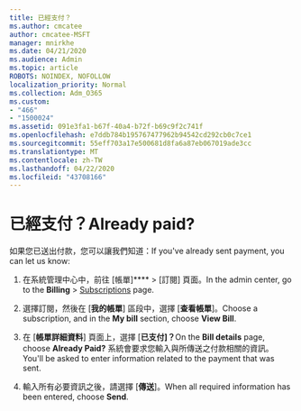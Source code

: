 ```yaml
---
title: 已經支付？
ms.author: cmcatee
author: cmcatee-MSFT
manager: mnirkhe
ms.date: 04/21/2020
ms.audience: Admin
ms.topic: article
ROBOTS: NOINDEX, NOFOLLOW
localization_priority: Normal
ms.collection: Adm_O365
ms.custom:
- "466"
- "1500024"
ms.assetid: 091e3fa1-b67f-40a4-b72f-b69c9f2c741f
ms.openlocfilehash: e7ddb784b195767477962b94542cd292cb0c7ce1
ms.sourcegitcommit: 55eff703a17e500681d8fa6a87eb067019ade3cc
ms.translationtype: MT
ms.contentlocale: zh-TW
ms.lasthandoff: 04/22/2020
ms.locfileid: "43708166"
---
```

# <a name="already-paid"></a><span data-ttu-id="6c7a3-102">已經支付？</span><span class="sxs-lookup"><span data-stu-id="6c7a3-102">Already paid?</span></span>

<span data-ttu-id="6c7a3-103">如果您已送出付款，您可以讓我們知道：</span><span class="sxs-lookup"><span data-stu-id="6c7a3-103">If you've already sent payment, you can let us know:</span></span>
  
1. <span data-ttu-id="6c7a3-104">在系統管理中心中，前往 [帳單]\*\*\*\* \> [訂閱][](https://go.microsoft.com/fwlink/p/?linkid=842054) 頁面。</span><span class="sxs-lookup"><span data-stu-id="6c7a3-104">In the admin center, go to the **Billing** \> [Subscriptions](https://go.microsoft.com/fwlink/p/?linkid=842054) page.</span></span>

2. <span data-ttu-id="6c7a3-105">選擇訂閱，然後在 [**我的帳單**] 區段中，選擇 [**查看帳單**]。</span><span class="sxs-lookup"><span data-stu-id="6c7a3-105">Choose a subscription, and in the **My bill** section, choose **View Bill**.</span></span>

3. <span data-ttu-id="6c7a3-106">在 [**帳單詳細資料**] 頁面上，選擇 [**已支付]？**</span><span class="sxs-lookup"><span data-stu-id="6c7a3-106">On the **Bill details** page, choose **Already Paid?**</span></span> <span data-ttu-id="6c7a3-107">系統會要求您輸入與所傳送之付款相關的資訊。</span><span class="sxs-lookup"><span data-stu-id="6c7a3-107">You'll be asked to enter information related to the payment that was sent.</span></span>

4. <span data-ttu-id="6c7a3-108">輸入所有必要資訊之後，請選擇 [**傳送**]。</span><span class="sxs-lookup"><span data-stu-id="6c7a3-108">When all required information has been entered, choose **Send**.</span></span>